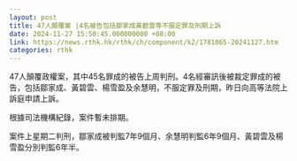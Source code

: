 ```yaml
---
layout: post
title: 47人顛覆案 |4名被告包括鄒家成黃碧雲等不服定罪及刑期上訴
date: 2024-11-27 15:50:45.000000000 +08:00
link: https://news.rthk.hk/rthk/ch/component/k2/1781065-20241127.htm
categories: rthk
---
```


47人顛覆政權案，其中45名罪成的被告上周判刑。4名經審訊後被裁定罪成的被告，包括鄒家成、黃碧雲、楊雪盈及余慧明，不服定罪及刑期，昨日向高等法院上訴庭申請上訴。

根據司法機構紀錄，案件暫未排期。

案件上星期二判刑，鄒家成被判監7年9個月、余慧明判監6年9個月、黃碧雲及楊雪盈分別判監6年半。

